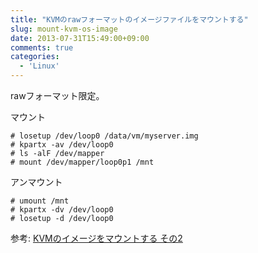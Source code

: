 ```yaml
---
title: "KVMのrawフォーマットのイメージファイルをマウントする"
slug: mount-kvm-os-image
date: 2013-07-31T15:49:00+09:00
comments: true
categories: 
  - 'Linux'
---
```


rawフォーマット限定。

<!--more-->

マウント
~~~
# losetup /dev/loop0 /data/vm/myserver.img
# kpartx -av /dev/loop0 
# ls -alF /dev/mapper
# mount /dev/mapper/loop0p1 /mnt
~~~

アンマウント
~~~
# umount /mnt
# kpartx -dv /dev/loop0
# losetup -d /dev/loop0
~~~

参考: [KVMのイメージをマウントする その2](http://d.hatena.ne.jp/okinaka/20091210/1260445130)
